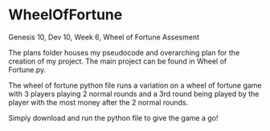 # WheelOfFortune

Genesis 10, Dev 10, Week 6, Wheel of Fortune Assesment

The plans folder houses my pseudocode and overarching plan for the creation of my project. The main project can be found in Wheel of Fortune.py. 

The wheel of fortune python file runs a variation on a wheel of fortune game with 3 players playing 2 normal rounds and a 3rd round being played by the player with the most money after the 2 normal rounds.

Simply download and run the python file to give the game a go!
